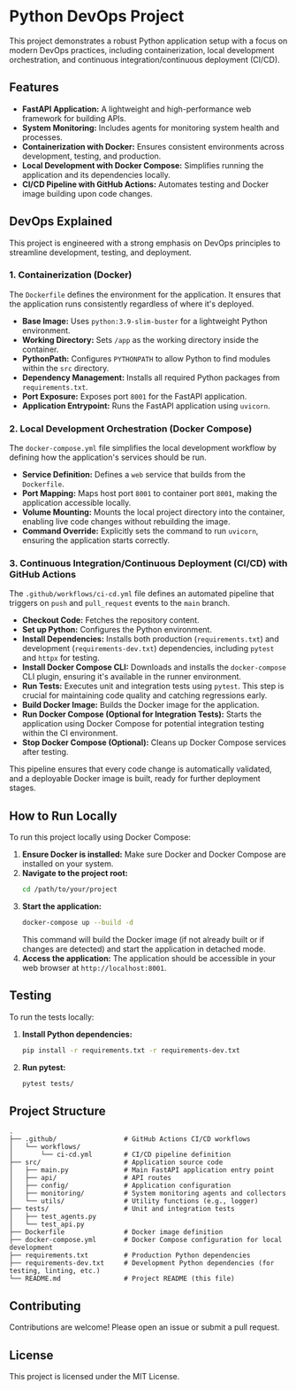 # Python DevOps Project

This project demonstrates a robust Python application setup with a focus on modern DevOps practices, including containerization, local development orchestration, and continuous integration/continuous deployment (CI/CD).

## Features

*   **FastAPI Application:** A lightweight and high-performance web framework for building APIs.
*   **System Monitoring:** Includes agents for monitoring system health and processes.
*   **Containerization with Docker:** Ensures consistent environments across development, testing, and production.
*   **Local Development with Docker Compose:** Simplifies running the application and its dependencies locally.
*   **CI/CD Pipeline with GitHub Actions:** Automates testing and Docker image building upon code changes.

## DevOps Explained

This project is engineered with a strong emphasis on DevOps principles to streamline development, testing, and deployment.

### 1. Containerization (Docker)

The `Dockerfile` defines the environment for the application. It ensures that the application runs consistently regardless of where it's deployed.

*   **Base Image:** Uses `python:3.9-slim-buster` for a lightweight Python environment.
*   **Working Directory:** Sets `/app` as the working directory inside the container.
*   **PythonPath:** Configures `PYTHONPATH` to allow Python to find modules within the `src` directory.
*   **Dependency Management:** Installs all required Python packages from `requirements.txt`.
*   **Port Exposure:** Exposes port `8001` for the FastAPI application.
*   **Application Entrypoint:** Runs the FastAPI application using `uvicorn`.

### 2. Local Development Orchestration (Docker Compose)

The `docker-compose.yml` file simplifies the local development workflow by defining how the application's services should be run.

*   **Service Definition:** Defines a `web` service that builds from the `Dockerfile`.
*   **Port Mapping:** Maps host port `8001` to container port `8001`, making the application accessible locally.
*   **Volume Mounting:** Mounts the local project directory into the container, enabling live code changes without rebuilding the image.
*   **Command Override:** Explicitly sets the command to run `uvicorn`, ensuring the application starts correctly.

### 3. Continuous Integration/Continuous Deployment (CI/CD) with GitHub Actions

The `.github/workflows/ci-cd.yml` file defines an automated pipeline that triggers on `push` and `pull_request` events to the `main` branch.

*   **Checkout Code:** Fetches the repository content.
*   **Set up Python:** Configures the Python environment.
*   **Install Dependencies:** Installs both production (`requirements.txt`) and development (`requirements-dev.txt`) dependencies, including `pytest` and `httpx` for testing.
*   **Install Docker Compose CLI:** Downloads and installs the `docker-compose` CLI plugin, ensuring it's available in the runner environment.
*   **Run Tests:** Executes unit and integration tests using `pytest`. This step is crucial for maintaining code quality and catching regressions early.
*   **Build Docker Image:** Builds the Docker image for the application.
*   **Run Docker Compose (Optional for Integration Tests):** Starts the application using Docker Compose for potential integration testing within the CI environment.
*   **Stop Docker Compose (Optional):** Cleans up Docker Compose services after testing.

This pipeline ensures that every code change is automatically validated, and a deployable Docker image is built, ready for further deployment stages.

## How to Run Locally

To run this project locally using Docker Compose:

1.  **Ensure Docker is installed:** Make sure Docker and Docker Compose are installed on your system.
2.  **Navigate to the project root:**
    ```bash
    cd /path/to/your/project
    ```
3.  **Start the application:**
    ```bash
    docker-compose up --build -d
    ```
    This command will build the Docker image (if not already built or if changes are detected) and start the application in detached mode.
4.  **Access the application:**
    The application should be accessible in your web browser at `http://localhost:8001`.

## Testing

To run the tests locally:

1.  **Install Python dependencies:**
    ```bash
    pip install -r requirements.txt -r requirements-dev.txt
    ```
2.  **Run pytest:**
    ```bash
    pytest tests/
    ```

## Project Structure

```
.
├── .github/                 # GitHub Actions CI/CD workflows
│   └── workflows/
│       └── ci-cd.yml        # CI/CD pipeline definition
├── src/                     # Application source code
│   ├── main.py              # Main FastAPI application entry point
│   ├── api/                 # API routes
│   ├── config/              # Application configuration
│   ├── monitoring/          # System monitoring agents and collectors
│   └── utils/               # Utility functions (e.g., logger)
├── tests/                   # Unit and integration tests
│   ├── test_agents.py
│   └── test_api.py
├── Dockerfile               # Docker image definition
├── docker-compose.yml       # Docker Compose configuration for local development
├── requirements.txt         # Production Python dependencies
├── requirements-dev.txt     # Development Python dependencies (for testing, linting, etc.)
└── README.md                # Project README (this file)
```

## Contributing

Contributions are welcome! Please open an issue or submit a pull request.

## License

This project is licensed under the MIT License.
